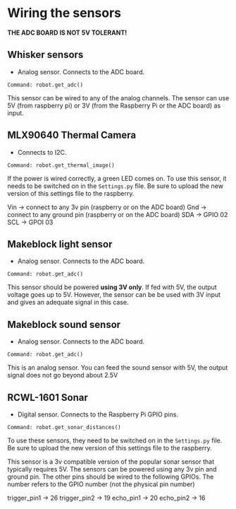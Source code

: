 # Wiring the sensors

**THE ADC BOARD IS NOT 5V TOLERANT!**

## Whisker sensors
+ Analog sensor. Connects to the ADC board.

```Command: robot.get_adc()```

This sensor can be wired to any of the analog channels. The sensor can use 5V (from raspberry pi) or 3V (from the Raspberry Pi or the ADC board) as input.

## MLX90640 Thermal Camera

+ Connects to I2C. 

```Command: robot.get_thermal_image()```

If the power is wired correctly, a green LED comes on. To use this sensor, it needs to be switched on in the ```Settings.py``` file. Be sure to upload the new version of this settings file to the raspberry.

 Vin → connect to any 3v pin (raspberry or on the ADC board)
 Gnd → connect to any ground pin (raspberry or on the ADC board)
 SDA → GPIO 02
 SCL → GPOI 03

## Makeblock light sensor

+ Analog sensor. Connects to the ADC board.

```Command: robot.get_adc()```

This sensor should be powered **using 3V only**. If fed with 5V, the output voltage goes up to 5V. However, the sensor can be be used with 3V input and gives an adequate signal in this case.

## Makeblock sound sensor

* Analog sensor. Connects to the ADC board.

```Command: robot.get_adc()```

This is an analog sensor. You can feed the sound sensor with 5V, the output signal does not go beyond about 2.5V

## RCWL-1601 Sonar

* Digital sensor. Connects to the Raspberry Pi GPIO pins.
 
```Command: robot.get_sonar_distances()```

To use these sensors, they need to be switched on in the ```Settings.py``` file. Be sure to upload the new version of this settings file to the raspberry.

This sensor is a 3v compatible version of the popular sonar sensor that typically requires 5V.  The sensors can be powered using any 3v pin and ground pin. The other pins should be wired to the following GPIOs. The number refers to the GPIO number (not the physical pin number)

trigger_pin1 → 26
trigger_pin2 → 19 
echo_pin1 → 20
echo_pin2 → 16